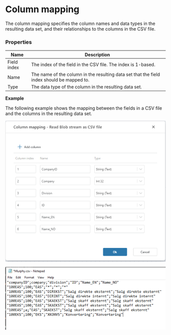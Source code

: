 # Column mapping

The column mapping specifies the column names and data types in the resulting data set, and their relationships to the columns in the CSV file.

### Properties

| Name              | Description                                                                                |
|-------------------|--------------------------------------------------------------------------------------------|
| Field  index      | The index of the field in the CSV file. The index is 1-based.                              |
| Name              | The name of the column in the resulting data set that the field index should be mapped to. |
| Type              | The data type of the column in the resulting data set.                                     |

**Example**  

The following example shows the mapping between the fields in a CSV file and the columns in the resulting data set.

![img](../../../../../images/csv_column_mapping_example1.png)

![img](../../../../../images/csv_column_mapping_example1_csvfile.png)